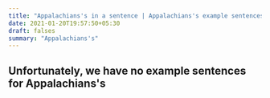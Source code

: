 ```yaml
---
title: "Appalachians's in a sentence | Appalachians's example sentences"
date: 2021-01-20T19:57:50+05:30
draft: falses
summary: "Appalachians's"
---
```

## Unfortunately, we have no example sentences for Appalachians's                 
